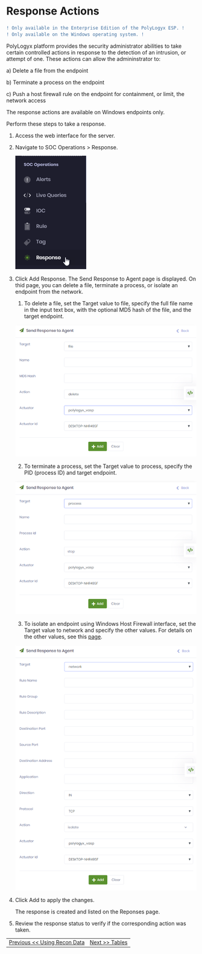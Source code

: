 Response Actions
=================================== 

```diff
! Only available in the Enterprise Edition of the PolyLogyx ESP. !
! Only available on the Windows operating system. !
```


PolyLogyx platform provides the security administrator abilities to take certain controlled actions in response to the detection of an intrusion, or attempt of one. These actions can allow the admininstrator to:

a) Delete a file from the endpoint

b) Terminate a process on the endpoint

c) Push a host firewall rule on the endpoint for containment, or limit, the network access

The response actions are available on Windows endpoints only. 

Perform these steps to take a response.
1. Access the web interface for the server.
2. Navigate to SOC Operations > Response. 

   ![response_menu](https://github.com/preetpoly/test/blob/pooja/response_menu.png)
3. Click Add Response. The Send Response to Agent page is displayed. 
   On thid page, you can delete a file, terminate a process, or isolate an endpoint from the network.
   
   1. To delete a file, set the Target value to file, specify the full file name in the input text box, with the optional MD5 hash of the file, and the target endpoint.
   
   ![target_file](https://github.com/preetpoly/test/blob/pooja/target_file.png)
   
   2. To terminate a process, set the Target value to process, specify the PID (process ID) and target endpoint.
   
   ![target_process](https://github.com/preetpoly/test/blob/pooja/target_process.png)
   
   3. To isolate an endpoint using Windows Host Firewall interface, set the Target value to network and specify the other values. For details on the other values, see this [page](https://docs.microsoft.com/en-us/previous-versions/windows/it-pro/windows-server-2008-R2-and-2008/cc722141(v=ws.10)).
   
   ![target_network](https://github.com/preetpoly/test/blob/pooja/target_network.png)
   
 4. Click Add to apply the changes.
 
    The response is created and listed on the Reponses page. 
 5. Review the response status to verify if the corresponding action was taken.  
 
 |										|																							|
|:---									|													   								    ---:|
|[Previous << Using Recon Data](../10_Using_Recon_Data/Readme.md)  | [Next >> Tables](../12_Tables/Readme.md)|
